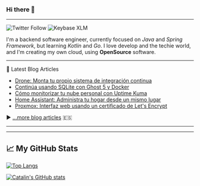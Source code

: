 ### Hi there 👋

<!--
**parrazam/parrazam** is a ✨ _special_ ✨ repository because its `README.md` (this file) appears on your GitHub profile.

Here are some ideas to get you started:

- 🔭 I’m currently working on ...
- 🌱 I’m currently learning ...
- 👯 I’m looking to collaborate on ...
- 🤔 I’m looking for help with ...
- 💬 Ask me about ...
- 📫 How to reach me: ...
- 😄 Pronouns: ...
- ⚡ Fun fact: ...
-->

---
![Twitter Follow](https://img.shields.io/twitter/follow/parra?style=social)
![Keybase XLM](https://img.shields.io/keybase/xlm/parrazam?style=flat-square)


I'm a backend software engineer, currently focused on _Java_ and _Spring Framework_, but learning _Kotlin_ and _Go_. I love develop and the techie world, and I'm creating my own cloud, using **OpenSource** software.

---
📘 Latest Blog Articles

<!-- BLOG-POST-LIST:START -->
- [Drone: Monta tu propio sistema de integración continua](https://blog.parravidales.es/drone-monta-tu-propio-sistema-de-integracion-continua/)
- [Continúa usando SQLite con Ghost 5 y Docker](https://blog.parravidales.es/continua-usando-sqlite-con-ghost-5-y-docker/)
- [Cómo monitorizar tu nube personal con Uptime Kuma](https://blog.parravidales.es/como-monitorizar-tu-nube-personal-con-uptime-kuma/)
- [Home Assistant: Administra tu hogar desde un mismo lugar](https://blog.parravidales.es/home-assistant-administra-tu-hogar-desde-un-mismo-lugar/)
- [Proxmox: Interfaz web usando un certificado de Let&#39;s Encrypt](https://blog.parravidales.es/proxmox-interfaz-web-usando-un-certificado-de-lets-encrypt/)
<!-- BLOG-POST-LIST:END -->

▶ [...more blog articles](https://blog.parravidales.es) :es:

---
---

## &#x1f4c8; My GitHub Stats

[![Top Langs](https://github-readme-stats.vercel.app/api/top-langs/?username=parrazam&hide=css&theme=dark)](https://github.com/anuraghazra/github-readme-stats)

[![Catalin's GitHub stats](https://github-readme-stats.vercel.app/api?username=parrazam&theme=dark)](https://github.com/anuraghazra/github-readme-stats)
